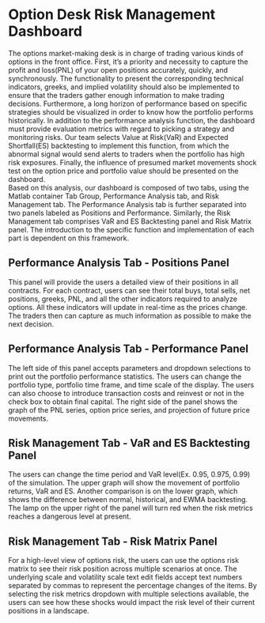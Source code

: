 # Option Desk Risk Management Dashboard
The options market-making desk is in charge of trading various kinds of options in the front office. First, it’s a priority and necessity to capture the profit and loss(PNL) of your open positions accurately, quickly, and synchronously. The functionality to present the corresponding technical indicators, greeks, and implied volatility should also be implemented to ensure that the traders gather enough information to make trading decisions. Furthermore, a long horizon of performance based on specific strategies should be visualized in order to know how the portfolio performs historically. In addition to the performance analysis function, the dashboard must provide evaluation metrics with regard to picking a strategy and monitoring risks. Our team selects Value at Risk(VaR) and Expected Shortfall(ES) backtesting to implement this function, from which the abnormal signal would send alerts to traders when the portfolio has high risk exposures. Finally, the influence of presumed market movements shock test on the option price and portfolio value should be presented on the dashboard.\
Based on this analysis, our dashboard is composed of two tabs, using the Matlab container Tab Group, Performance Analysis tab, and Risk Management tab.  The Performance Analysis tab is further separated into two panels labeled as Positions and Performance. Similarly, the Risk Management tab comprises VaR and ES Backtesting panel and Risk Matrix panel. The introduction to the specific function and implementation of each part is dependent on this framework.
## Performance Analysis Tab - Positions Panel
This panel will provide the users a detailed view of their positions in all contracts. For each contract, users can see their total buys, total sells, net positions, greeks, PNL, and all the other indicators required to analyze options. All these indicators will update in real-time as the prices change. The traders then can capture as much information as possible to make the next decision.
## Performance Analysis Tab - Performance Panel
The left side of this panel accepts parameters and dropdown selections to print out the portfolio performance statistics. The users can change the portfolio type, portfolio time frame, and time scale of the display. The users can also choose to introduce transaction costs and reinvest or not in the check box to obtain final capital. The right side of the panel shows the graph of the PNL series, option price series, and projection of future price movements.
## Risk Management Tab - VaR and ES Backtesting Panel
The users can change the time period and VaR level(Ex. 0.95, 0.975, 0.99) of the simulation. The upper graph will show the movement of portfolio returns, VaR and ES. Another comparison is on the lower graph, which shows the difference between normal, historical, and EWMA backtesting. The lamp on the upper right of the panel will turn red when the risk metrics reaches a dangerous level at present.
## Risk Management Tab - Risk Matrix Panel
For a high-level view of options risk, the users can use the options risk matrix to see their risk position across multiple scenarios at once. The underlying scale and volatility scale text edit fields accept text numbers separated by commas to represent the percentage changes of the items. By selecting the risk metrics dropdown with multiple selections available, the users can see how these shocks would impact the risk level of their current positions in a landscape.    


